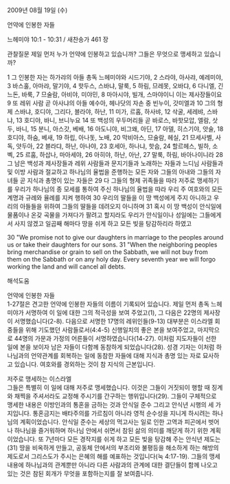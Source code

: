 2009년 08월 19일 (수)

언약에 인봉한 자들



느헤미야 10:1 - 10:31 / 새찬송가 461 장


관찰질문
제일 먼저 누가 언약에 인봉하고 있습니까?
그들은 무엇으로 맹세하고 있습니까?

1 그 인봉한 자는 하가랴의 아들 총독 느헤미야와 시드기야, 2 스라야, 아사랴, 예레미야, 3 바스훌, 아마랴, 말기야, 4 핫두스, 스바냐, 말룩, 5 하림, 므레못, 오바댜, 
6 다니엘, 긴느돈, 바룩, 7 므술람, 아비야, 미야민, 8 마아시야, 빌개, 스마야이니 이는 제사장들이요 9 또 레위 사람 곧 아사냐의 아들 예수아, 헤나닷의 자손 중 빈누이, 갓미엘과 10 그의 형제 스바냐, 호디야, 그리다, 블라야, 하난, 11 미가, 르홉, 하사뱌, 12 삭굴, 세레뱌, 스바냐, 13 호디야, 바니, 브니누요 14 또 백성의 우두머리들 곧 바로스, 바핫모압, 엘람, 삿두, 바니, 15 분니, 아스갓, 베배, 16 아도니야, 비그왜, 아딘, 17 아델, 히스기야, 앗술, 18 호디야, 하숨, 베새, 19 하립, 아나돗, 노배, 20 막비아스, 므술람, 헤실, 21 므세사벨, 사독, 얏두아, 22 블라댜, 하난, 아나야, 23 호세아, 하나냐, 핫숩, 
24 할르헤스, 빌하, 소벡, 25 르훔, 하삽나, 마아세야, 
26 아히야, 하난, 아난, 27 말룩, 하림, 바아나이니라 
28 그 남은 백성과 제사장들과 레위 사람들과 문지기들과 노래하는 자들과 느디님 사람들과 및 이방 사람과 절교하고 하나님의 율법을 준행하는 모든 자와 그들의 아내와 그들의 자녀들 곧 지식과 총명이 있는 자들은 
29 다 그들의 형제 귀족들을 따라 저주로 맹세하기를 우리가 하나님의 종 모세를 통하여 주신 하나님의 율법을 따라 우리 주 여호와의 모든 계명과 규례와 율례를 지켜 행하여 30 우리의 딸들을 이 땅 백성에게 주지 아니하고 우리의 아들들을 위하여 그들의 딸들을 데려오지 아니하며 31 혹시 이 땅 백성이 안식일에 물품이나 온갖 곡물을 가져다가 팔려고 할지라도 우리가 안식일이나 성일에는 그들에게서 사지 않겠고 일곱째 해마다 땅을 쉬게 하고 모든 빚을 탕감하리라 하였고  

30 "We promise not to give our daughters in marriage to the peoples around us or take their daughters for our sons. 31 "When the neighboring peoples bring merchandise or grain to sell on the Sabbath, we will not buy from them on the Sabbath or on any holy day. Every seventh year we will forgo working the land and will cancel all debts.

해석도움





언약에 인봉한 자들  
1-27절은 견고한 언약에 인봉한 자들의 이름이 기록되어 있습니다. 제일 먼저 총독 느헤미야가 서명하여 이 일에 대한 그의 적극성을 보여 주었고(1), 그 다음은 22명의 제사장이 서명했습니다(2-8). 다음으로 서명한 17명의 레위인들(9-13) 대부분은 이스라엘 회중들을 위해 기도했던 사람들로서(4:4-5) 신행일치의 좋은 본을 보여주었고, 마지막으로 44명의 가문과 가정의 어른들이 서명하였습니다(14-27). 이처럼 지도자들이 선한 일에 본을 보이자 남은 자들이 다함께 동참하게 되었습니다(28). 성경 기자는 이처럼 하나님과의 언약관계를 회복하는 일에 동참한 자들에 대해 지식과 총명 있는 자로 묘사하고 있습니다. 여호와를 경외하는 것이 참 지식의 근본입니다.       

저주로 맹세하는 이스라엘  
그들은 특별히 이 일에 대해 저주로 맹세했습니다. 이것은 그들이 거짓되이 행할 때 징계와 채찍을 주셔서라도 교정해 주시기를 간구하는 행위입니다(29). 그들이 구체적으로 맹세한 내용은 이방인과의 통혼을 금하는 것과 안식일 준수 그리고 안식년 시행의 세 가지입니다. 통혼금지는 배타주의를 가르침이 아니라 영적 순수성을 지니게 하시려는 하나님의 계획이었습니다. 안식일 준수는 세상의 먹고사는 일로 인한 고역과 피곤에서 벗어나 하나님을 즐거워하며 하나님 안에서 쉬면서 참된 삶의 의미를 깨닫게 하기 위한 계획이었습니다. 또 7년마다 모든 경작지를 쉬게 하고 모든 빚을 탕감해 주는 안식년 제도는(31) 땅을 비옥하게 만들고, 공동체 안에서의 부조리와 불평등을 해소하게 하는 해방의 제도로서 그리스도가 주시는 은혜의 해를 예표하는 것입니다(눅 4:17-19). 그들의 맹세 내용에 하나님과의 관계뿐만 아니라 다른 사람과의 관계에 대한 결단들이 함께 나오고 있는 것은 참된 회개가 무엇을 포함하는지를 잘 보여줍니다.